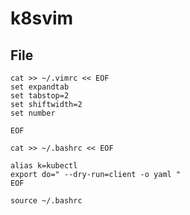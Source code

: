# k8svim

## File

```
cat >> ~/.vimrc << EOF
set expandtab
set tabstop=2
set shiftwidth=2
set number

EOF
```

```
cat >> ~/.bashrc << EOF

alias k=kubectl
export do=" --dry-run=client -o yaml "
EOF

source ~/.bashrc
```
